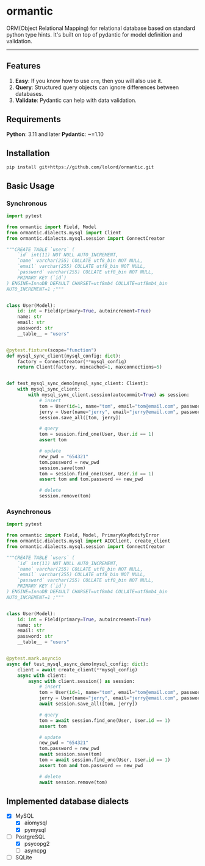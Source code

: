 # ormantic

ORM(Object Relational Mapping) for relational database based on standard python type hints. It's built on top of pydantic for model definition and validation.

---

## Features

1. **Easy**: If you know how to use `orm`, then you will also use it.
2. **Query**: Structured query objects can ignore differences between databases.
3. **Validate**: Pydantic can help with data validation.

## Requirements

**Python**: 3.11 and later
**Pydantic**: ~=1.10

## Installation

``` shell
pip install git+https://github.com/lolord/ormantic.git
```

## Basic Usage

### Synchronous

``` python
import pytest

from ormantic import Field, Model
from ormantic.dialects.mysql import Client
from ormantic.dialects.mysql.session import ConnectCreator

"""CREATE TABLE `users` (
    `id` int(11) NOT NULL AUTO_INCREMENT,
    `name` varchar(255) COLLATE utf8_bin NOT NULL,
    `email` varchar(255) COLLATE utf8_bin NOT NULL,
    `password` varchar(255) COLLATE utf8_bin NOT NULL,
    PRIMARY KEY (`id`)
) ENGINE=InnoDB DEFAULT CHARSET=utf8mb4 COLLATE=utf8mb4_bin
AUTO_INCREMENT=1 ;"""


class User(Model):
    id: int = Field(primary=True, autoincrement=True)
    name: str
    email: str
    password: str
    __table__ = "users"


@pytest.fixture(scope="function")
def mysql_sync_client(mysql_config: dict):
    factory = ConnectCreator(**mysql_config)
    return Client(factory, mincached=1, maxconnections=5)


def test_mysql_sync_demo(mysql_sync_client: Client):
    with mysql_sync_client:
        with mysql_sync_client.session(autocommit=True) as session:
            # insert
            tom = User(id=1, name="tom", email="tom@email.com", password="123456")
            jerry = User(name="jerry", email="jerry@email.com", password="123456")  # type: ignore
            session.save_all([tom, jerry])

            # query
            tom = session.find_one(User, User.id == 1)
            assert tom

            # update
            new_pwd = "654321"
            tom.password = new_pwd
            session.save(tom)
            tom = session.find_one(User, User.id == 1)
            assert tom and tom.password == new_pwd

            # delete
            session.remove(tom)

```

### Asynchronous

```python
import pytest

from ormantic import Field, Model, PrimaryKeyModifyError
from ormantic.dialects.mysql import AIOClient, create_client
from ormantic.dialects.mysql.session import ConnectCreator

"""CREATE TABLE `users` (
    `id` int(11) NOT NULL AUTO_INCREMENT,
    `name` varchar(255) COLLATE utf8_bin NOT NULL,
    `email` varchar(255) COLLATE utf8_bin NOT NULL,
    `password` varchar(255) COLLATE utf8_bin NOT NULL,
    PRIMARY KEY (`id`)
) ENGINE=InnoDB DEFAULT CHARSET=utf8mb4 COLLATE=utf8mb4_bin
AUTO_INCREMENT=1 ;"""


class User(Model):
    id: int = Field(primary=True, autoincrement=True)
    name: str
    email: str
    password: str
    __table__ = "users"


@pytest.mark.asyncio
async def test_mysql_async_demo(mysql_config: dict):
    client = await create_client(**mysql_config)
    async with client:
        async with client.session() as session:
            # insert
            tom = User(id=1, name="tom", email="tom@email.com", password="123456")
            jerry = User(name="jerry", email="jerry@email.com", password="123456")  # type: ignore
            await session.save_all([tom, jerry])

            # query
            tom = await session.find_one(User, User.id == 1)
            assert tom

            # update
            new_pwd = "654321"
            tom.password = new_pwd
            await session.save(tom)
            tom = await session.find_one(User, User.id == 1)
            assert tom and tom.password == new_pwd

            # delete
            await session.remove(tom)

```

## Implemented database dialects

- [X] MySQL
  - [X] aiomysql
  - [X] pymysql
- [ ] PostgreSQL
  - [X] psycopg2
  - [ ] asyncpg
- [ ] SQLite
